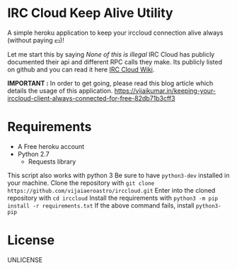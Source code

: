 # IRC Cloud Keep Alive Utility
A simple heroku application to keep your irccloud connection alive always (without paying :dollar:)!

Let me start this by saying *None of this is illegal*
IRC Cloud has publicly documented their api and different RPC calls they make.
Its publicly listed on github and you can read it here [IRC Cloud Wiki](https://github.com/irccloud/irccloud-tools/wiki).

**IMPORTANT :** In order to get going, please read this blog article which details the usage of this application.
https://vijaikumar.in/keeping-your-irccloud-client-always-connected-for-free-82db71b3cff3

Requirements
============
* A Free heroku account
* Python 2.7
  * Requests library
  
This script also works with python 3
Be sure to have `python3-dev` installed in your machine.
Clone the repository with `git clone https://github.com/vijaiaeroastro/irccloud.git`
Enter into the cloned repository with `cd irccloud`
Install the requirements with `python3 -m pip install -r requirements.txt`
If the above command fails, install `python3-pip`
  
License
=======
UNLICENSE
